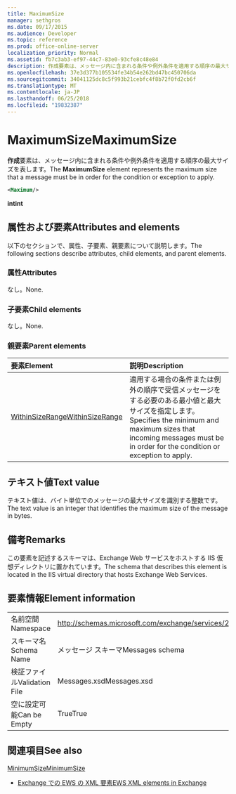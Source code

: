 ```yaml
---
title: MaximumSize
manager: sethgros
ms.date: 09/17/2015
ms.audience: Developer
ms.topic: reference
ms.prod: office-online-server
localization_priority: Normal
ms.assetid: fb7c3ab3-ef97-44c7-83e0-93cfe8c48e84
description: 作成要素は、メッセージ内に含まれる条件や例外条件を適用する順序の最大サイズを表します。
ms.openlocfilehash: 37e3d377b105534fe34b54e262bd47bc450706da
ms.sourcegitcommit: 34041125dc8c5f993b21cebfc4f8b72f0fd2cb6f
ms.translationtype: MT
ms.contentlocale: ja-JP
ms.lasthandoff: 06/25/2018
ms.locfileid: "19832387"
---
```

# <a name="maximumsize"></a><span data-ttu-id="b4aa0-103">MaximumSize</span><span class="sxs-lookup"><span data-stu-id="b4aa0-103">MaximumSize</span></span>

<span data-ttu-id="b4aa0-104">**作成**要素は、メッセージ内に含まれる条件や例外条件を適用する順序の最大サイズを表します。</span><span class="sxs-lookup"><span data-stu-id="b4aa0-104">The **MaximumSize** element represents the maximum size that a message must be in order for the condition or exception to apply.</span></span> 
  
```XML
<Maximum/>
```

 <span data-ttu-id="b4aa0-105">**int**</span><span class="sxs-lookup"><span data-stu-id="b4aa0-105">**int**</span></span>
## <a name="attributes-and-elements"></a><span data-ttu-id="b4aa0-106">属性および要素</span><span class="sxs-lookup"><span data-stu-id="b4aa0-106">Attributes and elements</span></span>

<span data-ttu-id="b4aa0-107">以下のセクションで、属性、子要素、親要素について説明します。</span><span class="sxs-lookup"><span data-stu-id="b4aa0-107">The following sections describe attributes, child elements, and parent elements.</span></span>
  
### <a name="attributes"></a><span data-ttu-id="b4aa0-108">属性</span><span class="sxs-lookup"><span data-stu-id="b4aa0-108">Attributes</span></span>

<span data-ttu-id="b4aa0-109">なし。</span><span class="sxs-lookup"><span data-stu-id="b4aa0-109">None.</span></span>
  
### <a name="child-elements"></a><span data-ttu-id="b4aa0-110">子要素</span><span class="sxs-lookup"><span data-stu-id="b4aa0-110">Child elements</span></span>

<span data-ttu-id="b4aa0-111">なし。</span><span class="sxs-lookup"><span data-stu-id="b4aa0-111">None.</span></span>
  
### <a name="parent-elements"></a><span data-ttu-id="b4aa0-112">親要素</span><span class="sxs-lookup"><span data-stu-id="b4aa0-112">Parent elements</span></span>

|<span data-ttu-id="b4aa0-113">**要素**</span><span class="sxs-lookup"><span data-stu-id="b4aa0-113">**Element**</span></span>|<span data-ttu-id="b4aa0-114">**説明**</span><span class="sxs-lookup"><span data-stu-id="b4aa0-114">**Description**</span></span>|
|:-----|:-----|
|[<span data-ttu-id="b4aa0-115">WithinSizeRange</span><span class="sxs-lookup"><span data-stu-id="b4aa0-115">WithinSizeRange</span></span>](withinsizerange.md) <br/> |<span data-ttu-id="b4aa0-116">適用する場合の条件または例外の順序で受信メッセージをする必要のある最小値と最大サイズを指定します。</span><span class="sxs-lookup"><span data-stu-id="b4aa0-116">Specifies the minimum and maximum sizes that incoming messages must be in order for the condition or exception to apply.</span></span>  <br/> |
   
## <a name="text-value"></a><span data-ttu-id="b4aa0-117">テキスト値</span><span class="sxs-lookup"><span data-stu-id="b4aa0-117">Text value</span></span>

<span data-ttu-id="b4aa0-118">テキスト値は、バイト単位でのメッセージの最大サイズを識別する整数です。</span><span class="sxs-lookup"><span data-stu-id="b4aa0-118">The text value is an integer that identifies the maximum size of the message in bytes.</span></span>
  
## <a name="remarks"></a><span data-ttu-id="b4aa0-119">備考</span><span class="sxs-lookup"><span data-stu-id="b4aa0-119">Remarks</span></span>

<span data-ttu-id="b4aa0-120">この要素を記述するスキーマは、Exchange Web サービスをホストする IIS 仮想ディレクトリに置かれています。</span><span class="sxs-lookup"><span data-stu-id="b4aa0-120">The schema that describes this element is located in the IIS virtual directory that hosts Exchange Web Services.</span></span>
  
## <a name="element-information"></a><span data-ttu-id="b4aa0-121">要素情報</span><span class="sxs-lookup"><span data-stu-id="b4aa0-121">Element information</span></span>

|||
|:-----|:-----|
|<span data-ttu-id="b4aa0-122">名前空間</span><span class="sxs-lookup"><span data-stu-id="b4aa0-122">Namespace</span></span>  <br/> |http://schemas.microsoft.com/exchange/services/2006/messages  <br/> |
|<span data-ttu-id="b4aa0-123">スキーマ名</span><span class="sxs-lookup"><span data-stu-id="b4aa0-123">Schema Name</span></span>  <br/> |<span data-ttu-id="b4aa0-124">メッセージ スキーマ</span><span class="sxs-lookup"><span data-stu-id="b4aa0-124">Messages schema</span></span>  <br/> |
|<span data-ttu-id="b4aa0-125">検証ファイル</span><span class="sxs-lookup"><span data-stu-id="b4aa0-125">Validation File</span></span>  <br/> |<span data-ttu-id="b4aa0-126">Messages.xsd</span><span class="sxs-lookup"><span data-stu-id="b4aa0-126">Messages.xsd</span></span>  <br/> |
|<span data-ttu-id="b4aa0-127">空に設定可能</span><span class="sxs-lookup"><span data-stu-id="b4aa0-127">Can be Empty</span></span>  <br/> |<span data-ttu-id="b4aa0-128">True</span><span class="sxs-lookup"><span data-stu-id="b4aa0-128">True</span></span>  <br/> |
   
## <a name="see-also"></a><span data-ttu-id="b4aa0-129">関連項目</span><span class="sxs-lookup"><span data-stu-id="b4aa0-129">See also</span></span>



[<span data-ttu-id="b4aa0-130">MinimumSize</span><span class="sxs-lookup"><span data-stu-id="b4aa0-130">MinimumSize</span></span>](minimumsize.md)


- [<span data-ttu-id="b4aa0-131">Exchange での EWS の XML 要素</span><span class="sxs-lookup"><span data-stu-id="b4aa0-131">EWS XML elements in Exchange</span></span>](ews-xml-elements-in-exchange.md)

